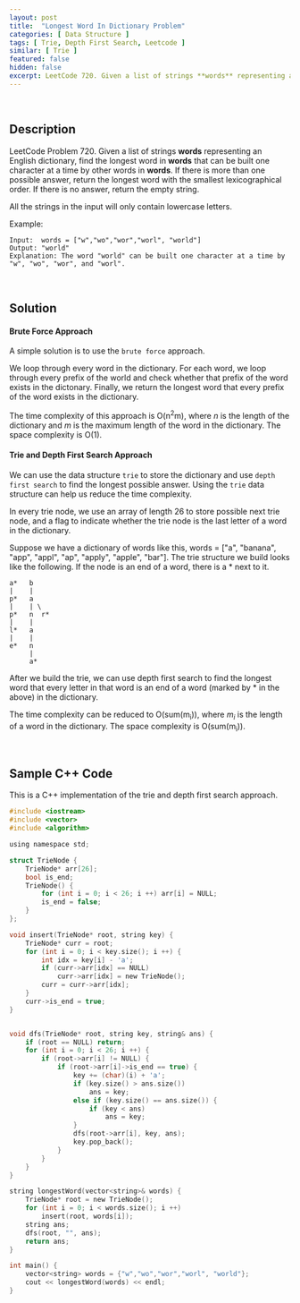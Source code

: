 ```yaml
---
layout: post
title:  "Longest Word In Dictionary Problem"
categories: [ Data Structure ]
tags: [ Trie, Depth First Search, Leetcode ]
similar: [ Trie ]
featured: false
hidden: false
excerpt: LeetCode 720. Given a list of strings **words** representing an English dictionary, find the longest word in **words** that can be built one character at a time by other words in **words**.
---
```


<br />

## Description

LeetCode Problem 720. Given a list of strings **words** representing an English dictionary, find the longest word in **words** that can be built one character at a time by other words in **words**. If there is more than one possible answer, return the longest word with the smallest lexicographical order. If there is no answer, return the empty string. 

All the strings in the input will only contain lowercase letters.


Example: 
```
Input:  words = ["w","wo","wor","worl", "world"]
Output: "world"
Explanation: The word "world" can be built one character at a time by "w", "wo", "wor", and "worl".
```

<br />

## Solution


#### Brute Force Approach

A simple solution is to use the `brute force` approach. 

We loop through every word in the dictionary. For each word, we loop through every prefix of the world and check whether that prefix of the word exists in the dictonary. Finally, we return the longest word that every prefix of the word exists in the dictionary.

The time complexity of this approach is O(n<sup>2</sup>m), where *n* is the length of the dictionary and *m* is the maximum length of the word in the dictionary. The space complexity is O(1).

#### Trie and Depth First Search Approach


We can use the data structure `trie` to store the dictionary and use `depth first search` to find the longest possible answer. Using the `trie` data structure can help us reduce the time complexity.

In every trie node, we use an array of length 26 to store possible next trie node, and a flag to indicate whether the trie node is the last letter of a word in the dictionary.

Suppose we have a dictionary of words like this, words = ["a", "banana", "app", "appl", "ap", "apply", "apple", "bar"]. The trie structure we build looks like the following. If the node is an end of a word, there is a * next to it.
```
a*   b
|    |
p*   a
|    | \
p*   n  r*
|    |
l*   a
|    |
e*   n
     |
     a*
```

After we build the trie, we can use depth first search to find the longest word that every letter in that word is an end of a word (marked by * in the above) in the dictionary.

The time complexity can be reduced to O(sum(m<sub>i</sub>)), where *m<sub>i</sub>* is the length of a word in the dictionary. The space complexity is O(sum(m<sub>i</sub>)).

<br />

## Sample C++ Code

This is a C++ implementation of the trie and depth first search approach.

```c
#include <iostream>
#include <vector>
#include <algorithm>

using namespace std;

struct TrieNode {
    TrieNode* arr[26];
    bool is_end;
    TrieNode() {
        for (int i = 0; i < 26; i ++) arr[i] = NULL;
        is_end = false;
    }
};

void insert(TrieNode* root, string key) {
    TrieNode* curr = root;
    for (int i = 0; i < key.size(); i ++) {
        int idx = key[i] - 'a';
        if (curr->arr[idx] == NULL)
            curr->arr[idx] = new TrieNode();
        curr = curr->arr[idx];
    }
    curr->is_end = true;
}


void dfs(TrieNode* root, string key, string& ans) {
    if (root == NULL) return;
    for (int i = 0; i < 26; i ++) {
        if (root->arr[i] != NULL) {
            if (root->arr[i]->is_end == true) {
                key += (char)(i) + 'a';
                if (key.size() > ans.size())
                    ans = key;
                else if (key.size() == ans.size()) {
                    if (key < ans)
                        ans = key;
                }
                dfs(root->arr[i], key, ans);
                key.pop_back();
            }
        }
    }
}

string longestWord(vector<string>& words) {
    TrieNode* root = new TrieNode();
    for (int i = 0; i < words.size(); i ++)
        insert(root, words[i]);
    string ans;
    dfs(root, "", ans);
    return ans;
}

int main() {
    vector<string> words = {"w","wo","wor","worl", "world"};
    cout << longestWord(words) << endl;
}
```
